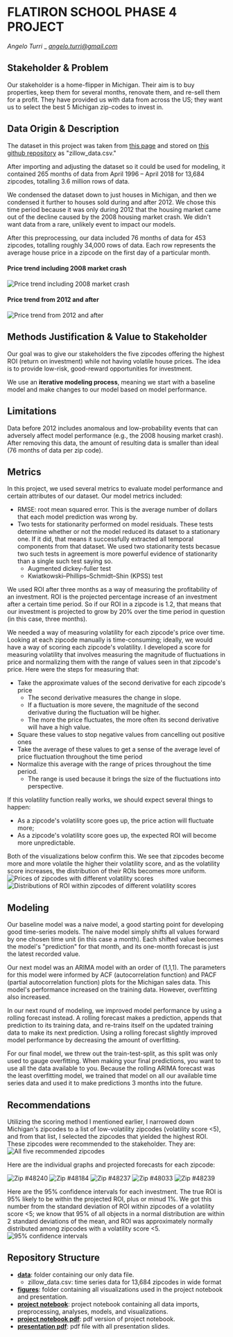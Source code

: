 # FLATIRON SCHOOL PHASE 4 PROJECT
*Angelo Turri*
_
*angelo.turri@gmail.com*

## Stakeholder & Problem
Our stakeholder is a home-flipper in Michigan. Their aim is to buy properties, keep them for several months, renovate them, and re-sell them for a profit. They have provided us with data from across the US; they want us to select the best 5 Michigan zip-codes to invest in.

## Data Origin & Description
The dataset in this project was taken from [this page](https://www.zillow.com/research/data/) and stored on [this github repository](https://github.com/learn-co-curriculum/dsc-phase-4-choosing-a-dataset/tree/main/time-series) as "zillow_data.csv."

After importing and adjusting the dataset so it could be used for modeling, it contained 265 months of data from April 1996 – April 2018 for 13,684 zipcodes, totalling 3.6 million rows of data.

We condensed the dataset down to just houses in Michigan, and then we condensed it further to houses sold during and after 2012. We chose this time period because it was only during 2012 that the housing market came out of the decline caused by the 2008 housing market crash. We didn't want data from a rare, unlikely event to impact our models.

After this preprocessing, our data included 76 months of data for 453 zipcodes, totalling roughly 34,000 rows of data. Each row represents the average house price in a zipcode on the first day of a particular month.

#### Price trend including 2008 market crash
![Price trend including 2008 market crash](/figures/trend_before.png)

#### Price trend from 2012 and after
![Price trend from 2012 and after](/figures/trend_after.png)

## Methods Justification & Value to Stakeholder
Our goal was to give our stakeholders the five zipcodes offering the highest ROI (return on investment) while not having volatile house prices. The idea is to provide low-risk, good-reward opportunities for investment.

We use an **iterative modeling process**, meaning we start with a baseline model and make changes to our model based on model performance.
    
## Limitations
Data before 2012 includes anomalous and low-probability events that can adversely affect model performance (e.g., the 2008 housing market crash). After removing this data, the amount of resulting data is smaller than ideal (76 months of data per zip code).

## Metrics
In this project, we used several metrics to evaluate model performance and certain attributes of our dataset. Our model metrics included:

- RMSE: root mean squared error. This is the average number of dollars that each model prediction was wrong by.
- Two tests for stationarity performed on model residuals. These tests determine whether or not the model reduced its dataset to a stationary one. If it did, that means it successfully extracted all temporal components from that dataset. We used two stationarity tests becasue two such tests in agreement is more powerful evidence of stationarity than a single such test saying so.
    - Augmented dickey-fuller test
    - Kwiatkowski–Phillips–Schmidt–Shin (KPSS) test
    
    
We used ROI after three months as a way of measuring the profitability of an investment. ROI is the projected percentage increase of an investment after a certain time period. So if our ROI in a zipcode is 1.2, that means that our investment is projected to grow by 20% over the time period in question (in this case, three months).
    
We needed a way of measuring volatility for each zipcode's price over time. Looking at each zipcode manually is time-consuming; ideally, we would have a way of scoring each zipcode's volatility. I developed a score for measuring volatility that involves measuring the magnitude of fluctuations in price and normalizing them with the range of values seen in that zipcode's price. Here were the steps for measuring that:
- Take the approximate values of the second derivative for each zipcode's price
    - The second derivative measures the change in slope.
    - If a fluctuation is more severe, the magnitude of the second derivative during the fluctuation will be higher.
    - The more the price fluctuates, the more often its second derivative will have a high value.
- Square these values to stop negative values from cancelling out positive ones
- Take the average of these values to get a sense of the average level of price fluctuation throughout the time period
- Normalize this average with the range of prices throughout the time period.
    - The range is used because it brings the size of the fluctuations into perspective.
    
If this volatility function really works, we should expect several things to happen:

- As a zipcode's volatility score goes up, the price action will fluctuate more;
- As a zipcode's volatility score goes up, the expected ROI will become more unpredictable.

Both of the visualizations below confirm this. We see that zipcodes become more and more volatile the higher their volatility score, and as the volatility score increases, the distribution of their ROIs becomes more uniform.
![Prices of zipcodes with different volatility scores](/figures/volatility_graphs.png)
![Distributions of ROI within zipcodes of different volatility scores](/figures/volatility_distributions.png)


## Modeling
Our baseline model was a naive model, a good starting point for developing good time-series models. The naive model simply shifts all values forward by one chosen time unit (in this case a month). Each shifted value becomes the model's "prediction" for that month, and its one-month forecast is just the latest recorded value.

Our next model was an ARIMA model with an order of (1,1,1). The parameters for this model were informed by ACF (autocorrelation function) and PACF (partial autocorrelation function) plots for the Michigan sales data. This model's performance increased on the training data. However, overfitting also increased.

In our next round of modeling, we improved model performance by using a rolling forecast instead. A rolling forecast makes a prediction, appends that prediction to its training data, and re-trains itself on the updated training data to make its next prediction. Using a rolling forecast slightly improved model performance by decreasing the amount of overfitting.

For our final model, we threw out the train-test-split, as this split was only used to gauge overfitting. 
When making your final predictions, you want to use all the data available to you. Because the rolling ARIMA forecast was the least overfitting model, we trained that model on all our available time series data and used it to make predictions 3 months into the future.

## Recommendations

Utilizing the scoring method I mentioned earlier, I narrowed down Michigan's zipcodes to a list of low-volatility zipcodes (volatility score <5), and from that list, I selected the zipcodes that yielded the highest ROI. These zipcodes were recommended to the stakeholder. They are:
![All five recommended zipcodes](/figures/all_five.png)

Here are the individual graphs and projected forecasts for each zipcode:

![Zip #48240](/figures/zip1.png)
![Zip #48184](/figures/zip2.png)
![Zip #48237](/figures/zip3.png)
![Zip #48033](/figures/zip4.png)
![Zip #48239](/figures/zip5.png)

Here are the 95% confidence intervals for each investment. The true ROI is 95% likely to be within the projected ROI, plus or minud 1%. We got this number from the standard deviation of ROI within zipcodes of a volatility score <5; we know that 95% of all objects in a normal distribution are within 2 standard deviations of the mean, and ROI was approximately normally distributed among zipcodes with a volatility score <5.
![95% confidence intervals](/figures/CIs.png)

## Repository Structure
- **[data](https://github.com/Jellohub/phase4_project/tree/master/data)**: folder containing our only data file.
    - zillow_data.csv: time series data for 13,684 zipcodes in wide format
- **[figures](https://github.com/Jellohub/phase4_project/tree/master/figures)**: folder containing all visualizations used in the project notebook and presentation.
- **[project notebook](https://github.com/Jellohub/phase4_project/blob/master/notebook.ipynb)**: project notebook containing all data imports, preprocessing, analyses, models, and visualizations.
- **[project notebook pdf](https://github.com/Jellohub/phase4_project/blob/master/notebook.pdf)**: pdf version of project notebook.
- **[presentation pdf](https://github.com/Jellohub/phase4_project/blob/master/presentation.pdf)**: pdf file with all presentation slides.